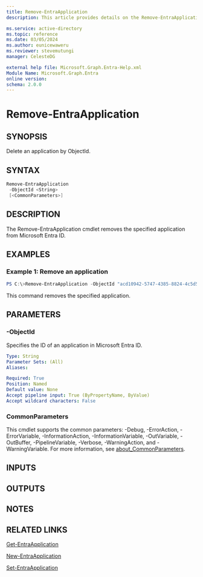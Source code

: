 ```yaml
---
title: Remove-EntraApplication
description: This article provides details on the Remove-EntraApplication command.

ms.service: active-directory
ms.topic: reference
ms.date: 03/05/2024
ms.author: eunicewaweru
ms.reviewer: stevemutungi
manager: CelesteDG

external help file: Microsoft.Graph.Entra-Help.xml
Module Name: Microsoft.Graph.Entra
online version:
schema: 2.0.0
---
```


# Remove-EntraApplication

## SYNOPSIS
Delete an application by ObjectId.

## SYNTAX

```powershell
Remove-EntraApplication 
 -ObjectId <String>
 [<CommonParameters>]
```

## DESCRIPTION
The Remove-EntraApplication cmdlet removes the specified application from Microsoft Entra ID.

## EXAMPLES

### Example 1: Remove an application
```powershell
PS C:\>Remove-EntraApplication -ObjectId "acd10942-5747-4385-8824-4c5d5fa904f9"
```

This command removes the specified application.

## PARAMETERS

### -ObjectId
Specifies the ID of an application in Microsoft Entra ID.

```yaml
Type: String
Parameter Sets: (All)
Aliases:

Required: True
Position: Named
Default value: None
Accept pipeline input: True (ByPropertyName, ByValue)
Accept wildcard characters: False
```

### CommonParameters
This cmdlet supports the common parameters: -Debug, -ErrorAction, -ErrorVariable, -InformationAction, -InformationVariable, -OutVariable, -OutBuffer, -PipelineVariable, -Verbose, -WarningAction, and -WarningVariable. For more information, see [about_CommonParameters](https://go.microsoft.com/fwlink/?LinkID=113216).

## INPUTS

## OUTPUTS

## NOTES

## RELATED LINKS

[Get-EntraApplication](Get-EntraApplication.md)

[New-EntraApplication](New-EntraApplication.md)

[Set-EntraApplication](Set-EntraApplication.md)

